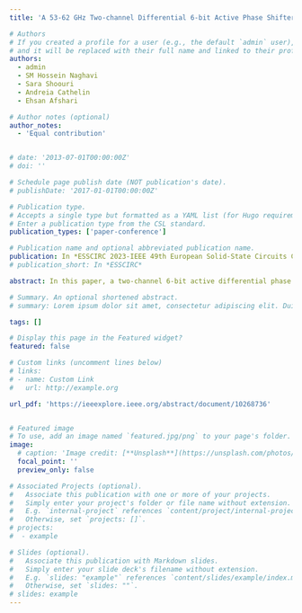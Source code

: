 ```yaml
---
title: 'A 53-62 GHz Two-channel Differential 6-bit Active Phase Shifter in 55-nm SiGe Technology'

# Authors
# If you created a profile for a user (e.g., the default `admin` user), write the username (folder name) here
# and it will be replaced with their full name and linked to their profile.
authors:
  - admin
  - SM Hossein Naghavi
  - Sara Shoouri
  - Andreia Cathelin
  - Ehsan Afshari

# Author notes (optional)
author_notes:
  - 'Equal contribution'


# date: '2013-07-01T00:00:00Z'
# doi: ''

# Schedule page publish date (NOT publication's date).
# publishDate: '2017-01-01T00:00:00Z'

# Publication type.
# Accepts a single type but formatted as a YAML list (for Hugo requirements).
# Enter a publication type from the CSL standard.
publication_types: ['paper-conference']

# Publication name and optional abbreviated publication name.
publication: In *ESSCIRC 2023-IEEE 49th European Solid-State Circuits Conference (ESSCIRC)*
# publication_short: In *ESSCIRC*

abstract: In this paper, a two-channel 6-bit active differential phase shifter is presented. A novel optimization technique is proposed to achieve accurate I/Q signals from the poly-phase filter, ultimately resulting in low gain and phase errors for the phase shifter. Unlike conventional matching methods between poly-phase filter and vector modulator, a capacitive loading is proved to reduce the sensitivity of phase error to impedance variation of the vector modulator. With the appropriate selection of circuit parameters for the poly-phase filter, reasonable phase and gain errors can be achieved without making any unnecessary modifications to the vector modulator. Using this technique, a two-channel phase shifter is fabricated in a 55-nm SiGe process. The peak differential gain of the phase shifter is around 2.6 dB. Moreover, in the frequency range of 53-62GHz, both channels exhibit maximum gain and phase errors of 1.6 dB and 3.3°, respectively.

# Summary. An optional shortened abstract.
# summary: Lorem ipsum dolor sit amet, consectetur adipiscing elit. Duis posuere tellus ac convallis placerat. Proin tincidunt magna sed ex sollicitudin condimentum.

tags: []

# Display this page in the Featured widget?
featured: false

# Custom links (uncomment lines below)
# links:
# - name: Custom Link
#   url: http://example.org

url_pdf: 'https://ieeexplore.ieee.org/abstract/document/10268736'


# Featured image
# To use, add an image named `featured.jpg/png` to your page's folder.
image:
  # caption: 'Image credit: [**Unsplash**](https://unsplash.com/photos/pLCdAaMFLTE)'
  focal_point: ''
  preview_only: false

# Associated Projects (optional).
#   Associate this publication with one or more of your projects.
#   Simply enter your project's folder or file name without extension.
#   E.g. `internal-project` references `content/project/internal-project/index.md`.
#   Otherwise, set `projects: []`.
# projects:
#  - example

# Slides (optional).
#   Associate this publication with Markdown slides.
#   Simply enter your slide deck's filename without extension.
#   E.g. `slides: "example"` references `content/slides/example/index.md`.
#   Otherwise, set `slides: ""`.
# slides: example
---
```



